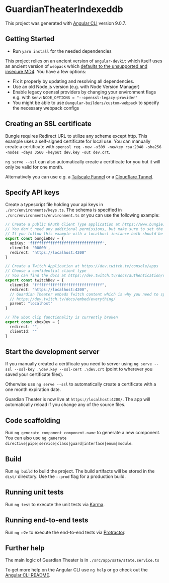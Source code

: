 # GuardianTheaterIndexeddb

This project was generated with [Angular CLI](https://github.com/angular/angular-cli) version 9.0.7.

## Getting Started

- Run `yarn install` for the needed dependencies

This project relies on an ancient version of `angular-devkit` which itself uses an ancient version of `webpack` which [defaults to the unsupported and insecure MD4](https://stackoverflow.com/questions/69394632/webpack-build-failing-with-err-ossl-evp-unsupported).
You have a few options:

- Fix it properly by updating and resolving all dependencies.
- Use an old Node.js version (e.g. with Node Version Manager)
- Enable legacy openssl providers by changing your environment flags e.g. with `$env:NODE_OPTIONS = "--openssl-legacy-provider"`
- You might be able to use `@angular-builders/custom-webpack` to specify the necessary webpack configs

## Creating an SSL certificate

Bungie requires Redirect URL to utilize any scheme except http. This example uses a self-signed certificate for local use.
You can manually create a certificate with `openssl req -new -x509 -newkey rsa:2048 -sha256 -nodes -days 3560 -keyout dev.key -out dev.crt`.

`ng serve --ssl` can also automatically create a certificate for you but it will only be valid for one month.

Alternatively you can use e.g. a [Tailscale Funnel](https://tailscale.com/kb/1223/funnel) or a [Cloudflare Tunnel](https://developers.cloudflare.com/cloudflare-one/connections/connect-networks/).

## Specify API keys

Create a typescript file holding your api keys in `./src/environments/keys.ts`. The schema is specified in `./src/environments/environment.ts` or you can use the following example:

```typescript
// Create a public OAuth Client Type application at https://www.bungie.net/en/Application
// You don't need any additional permissions, but make sure to set the redirect url and origin header.
// If you follow this example with a localhost instance both should be set to https://localhost:4200
export const bungieDev = {
  apiKey: 'ffffffffffffffffffffffffffffffff',
  clientId: '00000',
  redirect: "https://localhost:4200"
}

// Create a Twitch Application at https://dev.twitch.tv/console/apps
// Choose a confidential client type
// You can find the docs at https://dev.twitch.tv/docs/authentication/register-app/
export const twitchDev = {
  clientId: "ffffffffffffffffffffffffffffff",
  redirect: "https://localhost:4200",
  // Guardian Theater embeds Twitch content which is why you need to specify a "parent", i.e. the page on which the content is embedded on. "localhost" is sufficient for local deployments, but follow the docs for different setups:
  // https://dev.twitch.tv/docs/embed/everything/
  parent: "localhost"
}

// The xbox clip functionality is currently broken
export const xboxDev = {
  redirect: "",
  clientId: ""
}
```

## Start the development server

If you manually created a certificate you need to server using `ng serve --ssl --ssl-key .\dev.key --ssl-cert .\dev.crt` (point to wherever you saved your certificate files).

Otherwise use `ng serve --ssl` to automatically create a certificate with a one month expiration date.

Guardian Theater is now live at `https://localhost:4200/`. The app will automatically reload if you change any of the source files.

## Code scaffolding

Run `ng generate component component-name` to generate a new component. You can also use `ng generate directive|pipe|service|class|guard|interface|enum|module`.

## Build

Run `ng build` to build the project. The build artifacts will be stored in the `dist/` directory. Use the `--prod` flag for a production build.

## Running unit tests

Run `ng test` to execute the unit tests via [Karma](https://karma-runner.github.io).

## Running end-to-end tests

Run `ng e2e` to execute the end-to-end tests via [Protractor](http://www.protractortest.org/).

## Further help

The main logic of Guardian Theater is in `./src/app/sate/state.service.ts`

To get more help on the Angular CLI use `ng help` or go check out the [Angular CLI README](https://github.com/angular/angular-cli/blob/master/README.md).
